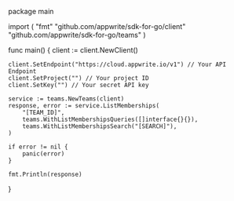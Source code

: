 package main

import (
    "fmt"
    "github.com/appwrite/sdk-for-go/client"
    "github.com/appwrite/sdk-for-go/teams"
)

func main() {
    client := client.NewClient()

    client.SetEndpoint("https://cloud.appwrite.io/v1") // Your API Endpoint
    client.SetProject("") // Your project ID
    client.SetKey("") // Your secret API key

    service := teams.NewTeams(client)
    response, error := service.ListMemberships(
        "[TEAM_ID]",
        teams.WithListMembershipsQueries([]interface{}{}),
        teams.WithListMembershipsSearch("[SEARCH]"),
    )

    if error != nil {
        panic(error)
    }

    fmt.Println(response)
}
